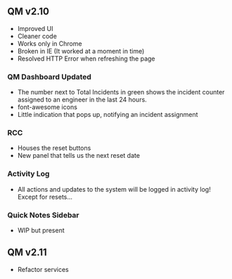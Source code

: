 ## QM v2.10
- Improved UI
- Cleaner code
- Works only in Chrome
- Broken in IE (It worked at a moment in time)
- Resolved HTTP Error when refreshing the page

### QM Dashboard Updated
- The number next to Total Incidents in green shows the incident counter assigned to an engineer in the last 24 hours.
- font-awesome icons
- Little indication that pops up, notifying an incident assignment

### RCC
- Houses the reset buttons
- New panel that tells us the next reset date

### Activity Log
- All actions and updates to the system will be logged in activity log! Except for resets...

###  Quick Notes Sidebar
- WIP but present

## QM v2.11
- Refactor services
